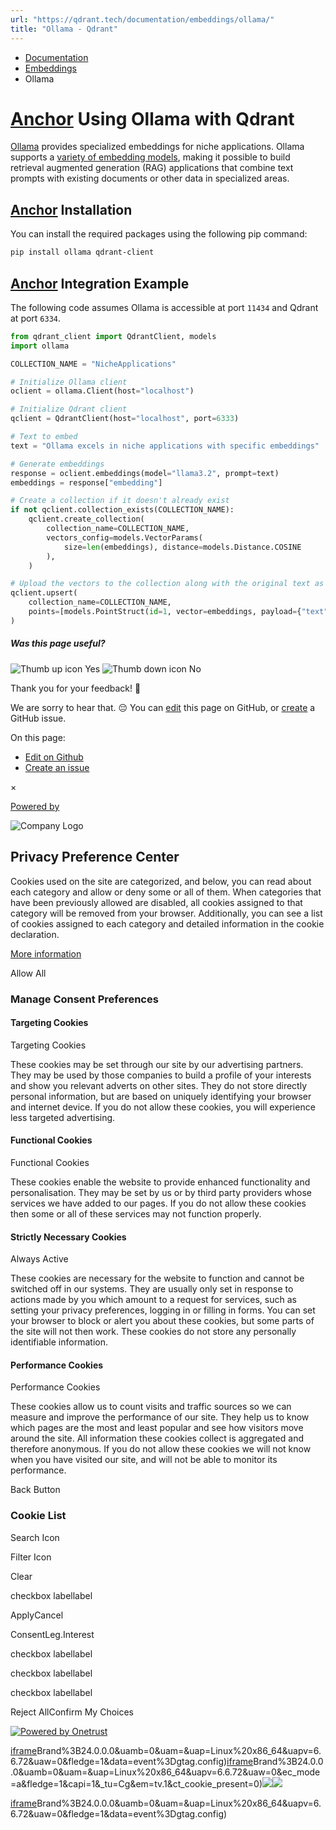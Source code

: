 ```yaml
---
url: "https://qdrant.tech/documentation/embeddings/ollama/"
title: "Ollama - Qdrant"
---
```


- [Documentation](https://qdrant.tech/documentation/)
- [Embeddings](https://qdrant.tech/documentation/embeddings/)
- Ollama

# [Anchor](https://qdrant.tech/documentation/embeddings/ollama/\#using-ollama-with-qdrant) Using Ollama with Qdrant

[Ollama](https://ollama.com/) provides specialized embeddings for niche applications. Ollama supports a [variety of embedding models](https://ollama.com/search?c=embedding), making it possible to build retrieval augmented generation (RAG) applications that combine text prompts with existing documents or other data in specialized areas.

## [Anchor](https://qdrant.tech/documentation/embeddings/ollama/\#installation) Installation

You can install the required packages using the following pip command:

```bash
pip install ollama qdrant-client

```

## [Anchor](https://qdrant.tech/documentation/embeddings/ollama/\#integration-example) Integration Example

The following code assumes Ollama is accessible at port `11434` and Qdrant at port `6334`.

```python
from qdrant_client import QdrantClient, models
import ollama

COLLECTION_NAME = "NicheApplications"

# Initialize Ollama client
oclient = ollama.Client(host="localhost")

# Initialize Qdrant client
qclient = QdrantClient(host="localhost", port=6333)

# Text to embed
text = "Ollama excels in niche applications with specific embeddings"

# Generate embeddings
response = oclient.embeddings(model="llama3.2", prompt=text)
embeddings = response["embedding"]

# Create a collection if it doesn't already exist
if not qclient.collection_exists(COLLECTION_NAME):
    qclient.create_collection(
        collection_name=COLLECTION_NAME,
        vectors_config=models.VectorParams(
            size=len(embeddings), distance=models.Distance.COSINE
        ),
    )

# Upload the vectors to the collection along with the original text as payload
qclient.upsert(
    collection_name=COLLECTION_NAME,
    points=[models.PointStruct(id=1, vector=embeddings, payload={"text": text})],
)

```

##### Was this page useful?

![Thumb up icon](https://qdrant.tech/icons/outline/thumb-up.svg)
Yes
![Thumb down icon](https://qdrant.tech/icons/outline/thumb-down.svg)
No

Thank you for your feedback! 🙏

We are sorry to hear that. 😔 You can [edit](https://qdrant.tech/github.com/qdrant/landing_page/tree/master/qdrant-landing/content/documentation/embeddings/ollama.md) this page on GitHub, or [create](https://github.com/qdrant/landing_page/issues/new/choose) a GitHub issue.

On this page:

- [Edit on Github](https://github.com/qdrant/landing_page/tree/master/qdrant-landing/content/documentation/embeddings/ollama.md)
- [Create an issue](https://github.com/qdrant/landing_page/issues/new/choose)

×

[Powered by](https://qdrant.tech/)

![Company Logo](https://cdn.cookielaw.org/logos/static/ot_company_logo.png)

## Privacy Preference Center

Cookies used on the site are categorized, and below, you can read about each category and allow or deny some or all of them. When categories that have been previously allowed are disabled, all cookies assigned to that category will be removed from your browser.
Additionally, you can see a list of cookies assigned to each category and detailed information in the cookie declaration.


[More information](https://qdrant.tech/legal/privacy-policy/#cookies-and-web-beacons)

Allow All

### Manage Consent Preferences

#### Targeting Cookies

Targeting Cookies

These cookies may be set through our site by our advertising partners. They may be used by those companies to build a profile of your interests and show you relevant adverts on other sites. They do not store directly personal information, but are based on uniquely identifying your browser and internet device. If you do not allow these cookies, you will experience less targeted advertising.

#### Functional Cookies

Functional Cookies

These cookies enable the website to provide enhanced functionality and personalisation. They may be set by us or by third party providers whose services we have added to our pages. If you do not allow these cookies then some or all of these services may not function properly.

#### Strictly Necessary Cookies

Always Active

These cookies are necessary for the website to function and cannot be switched off in our systems. They are usually only set in response to actions made by you which amount to a request for services, such as setting your privacy preferences, logging in or filling in forms. You can set your browser to block or alert you about these cookies, but some parts of the site will not then work. These cookies do not store any personally identifiable information.

#### Performance Cookies

Performance Cookies

These cookies allow us to count visits and traffic sources so we can measure and improve the performance of our site. They help us to know which pages are the most and least popular and see how visitors move around the site. All information these cookies collect is aggregated and therefore anonymous. If you do not allow these cookies we will not know when you have visited our site, and will not be able to monitor its performance.

Back Button

### Cookie List

Search Icon

Filter Icon

Clear

checkbox labellabel

ApplyCancel

ConsentLeg.Interest

checkbox labellabel

checkbox labellabel

checkbox labellabel

Reject AllConfirm My Choices

[![Powered by Onetrust](https://cdn.cookielaw.org/logos/static/powered_by_logo.svg)](https://www.onetrust.com/products/cookie-consent/)

[iframe](https://td.doubleclick.net/td/rul/10862264272?random=1748574769232&cv=11&fst=1748574769232&fmt=3&bg=ffffff&guid=ON&async=1&gtm=45be55s2v9117590405z8898302740za200zb898302740&gcd=13l3l3l3l1l1&dma=0&tag_exp=101509157~103116026~103130498~103130500~103200004~103233427~103252644~103252646~103351869~103351871~104481633~104481635~104559073~104559075&ptag_exp=101509157~103116026~103130498~103130500~103200004~103233427~103252644~103252646~103351869~103351871~104481633~104481635~104559073~104559075~104612245~104612247&u_w=1280&u_h=1024&url=https%3A%2F%2Fqdrant.tech%2Fdocumentation%2Fembeddings%2Follama%2F&hn=www.googleadservices.com&frm=0&tiba=Ollama%20-%20Qdrant&npa=0&pscdl=noapi&auid=1531098749.1748574769&uaa=x86&uab=64&uafvl=Google%2520Chrome%3B137.0.7151.55%7CChromium%3B137.0.7151.55%7CNot%252FA)Brand%3B24.0.0.0&uamb=0&uam=&uap=Linux%20x86_64&uapv=6.6.72&uaw=0&fledge=1&data=event%3Dgtag.config)[iframe](https://td.doubleclick.net/td/rul/10862264272?random=1748574769203&cv=11&fst=1748574769203&fmt=3&bg=ffffff&guid=ON&async=1&gcl_ctr=1&gtm=45be55s2v9117590405z8898302740za200zb898302740&gcd=13l3l3l3l1l1&dma=0&tag_exp=101509157~103116026~103130498~103130500~103200004~103233427~103252644~103252646~103351869~103351871~104481633~104481635~104559073~104559075&ptag_exp=101509157~103116026~103130498~103130500~103200004~103233427~103252644~103252646~103351869~103351871~104481633~104481635~104559073~104559075~104612245~104612247&u_w=1280&u_h=1024&url=https%3A%2F%2Fqdrant.tech%2Fdocumentation%2Fembeddings%2Follama%2F&label=_FJrCMev-7EDEND_w7so&hn=www.googleadservices.com&frm=0&tiba=Ollama%20-%20Qdrant&value=0&bttype=purchase&npa=0&pscdl=noapi&auid=1531098749.1748574769&uaa=x86&uab=64&uafvl=Google%2520Chrome%3B137.0.7151.55%7CChromium%3B137.0.7151.55%7CNot%252FA)Brand%3B24.0.0.0&uamb=0&uam=&uap=Linux%20x86_64&uapv=6.6.72&uaw=0&ec_mode=a&fledge=1&capi=1&_tu=Cg&em=tv.1&ct_cookie_present=0)![](https://t.co/1/i/adsct?bci=4&dv=America%2FAdak%26en-US%2Cen%26Google%20Inc.%26Linux%20x86_64%26255%261280%261024%264%2624%261280%261024%260%26na&eci=3&event=%7B%7D&event_id=f33875d9-a46e-44cb-b73c-388a58b5476c&integration=advertiser&p_id=Twitter&p_user_id=0&pl_id=392bd8b6-41ff-4e3e-919f-7ab48f1233cb&tw_document_href=https%3A%2F%2Fqdrant.tech%2Fdocumentation%2Fembeddings%2Follama%2F&tw_iframe_status=0&txn_id=o81g6&type=javascript&version=2.3.33)![](https://analytics.twitter.com/1/i/adsct?bci=4&dv=America%2FAdak%26en-US%2Cen%26Google%20Inc.%26Linux%20x86_64%26255%261280%261024%264%2624%261280%261024%260%26na&eci=3&event=%7B%7D&event_id=f33875d9-a46e-44cb-b73c-388a58b5476c&integration=advertiser&p_id=Twitter&p_user_id=0&pl_id=392bd8b6-41ff-4e3e-919f-7ab48f1233cb&tw_document_href=https%3A%2F%2Fqdrant.tech%2Fdocumentation%2Fembeddings%2Follama%2F&tw_iframe_status=0&txn_id=o81g6&type=javascript&version=2.3.33)

[iframe](https://td.doubleclick.net/td/rul/10862264272?random=1748574770393&cv=11&fst=1748574770393&fmt=3&bg=ffffff&guid=ON&async=1&gtm=45be55s2v9117590405za200zb898302740&gcd=13l3l3l3l1l1&dma=0&tag_exp=101509157~103116026~103130498~103130500~103200004~103233427~103252644~103252646~103351869~103351871~104481633~104481635~104559073~104559075&ptag_exp=101509157~103116026~103130498~103130500~103200004~103233427~103252644~103252646~103351869~103351871~104481633~104481635~104559073~104559075~104612245~104612247&u_w=1280&u_h=1024&url=https%3A%2F%2Fqdrant.tech%2Fdocumentation%2Fembeddings%2Follama%2F&hn=www.googleadservices.com&frm=0&tiba=Ollama%20-%20Qdrant&did=dZTQ1Zm&gdid=dZTQ1Zm&npa=0&pscdl=noapi&auid=1531098749.1748574769&uaa=x86&uab=64&uafvl=Google%2520Chrome%3B137.0.7151.55%7CChromium%3B137.0.7151.55%7CNot%252FA)Brand%3B24.0.0.0&uamb=0&uam=&uap=Linux%20x86_64&uapv=6.6.72&uaw=0&fledge=1&data=event%3Dgtag.config)
